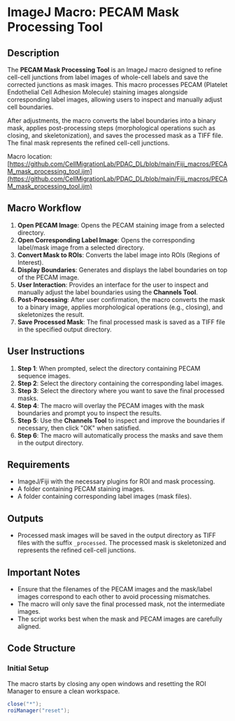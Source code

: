 # ImageJ Macro: PECAM Mask Processing Tool

## Description
The **PECAM Mask Processing Tool** is an ImageJ macro designed to refine cell-cell junctions from label images of whole-cell labels and save the corrected junctions as mask images. This macro processes PECAM (Platelet Endothelial Cell Adhesion Molecule) staining images alongside corresponding label images, allowing users to inspect and manually adjust cell boundaries. 

After adjustments, the macro converts the label boundaries into a binary mask, applies post-processing steps (morphological operations such as closing, and skeletonization), and saves the processed mask as a TIFF file. The final mask represents the refined cell-cell junctions.

Macro location: [https://github.com/CellMigrationLab/PDAC_DL/blob/main/Fiji_macros/PECAM_mask_processing_tool.ijm](https://github.com/CellMigrationLab/PDAC_DL/blob/main/Fiji_macros/PECAM_mask_processing_tool.ijm)

## Macro Workflow

1. **Open PECAM Image**: Opens the PECAM staining image from a selected directory.
2. **Open Corresponding Label Image**: Opens the corresponding label/mask image from a selected directory.
3. **Convert Mask to ROIs**: Converts the label image into ROIs (Regions of Interest).
4. **Display Boundaries**: Generates and displays the label boundaries on top of the PECAM image.
5. **User Interaction**: Provides an interface for the user to inspect and manually adjust the label boundaries using the **Channels Tool**.
6. **Post-Processing**: After user confirmation, the macro converts the mask to a binary image, applies morphological operations (e.g., closing), and skeletonizes the result.
7. **Save Processed Mask**: The final processed mask is saved as a TIFF file in the specified output directory.

## User Instructions

1. **Step 1**: When prompted, select the directory containing PECAM sequence images.
2. **Step 2**: Select the directory containing the corresponding label images.
3. **Step 3**: Select the directory where you want to save the final processed masks.
4. **Step 4**: The macro will overlay the PECAM images with the mask boundaries and prompt you to inspect the results.
5. **Step 5**: Use the **Channels Tool** to inspect and improve the boundaries if necessary, then click "OK" when satisfied.
6. **Step 6**: The macro will automatically process the masks and save them in the output directory.

## Requirements

- ImageJ/Fiji with the necessary plugins for ROI and mask processing.
- A folder containing PECAM staining images.
- A folder containing corresponding label images (mask files).

## Outputs

- Processed mask images will be saved in the output directory as TIFF files with the suffix `_processed`. The processed mask is skeletonized and represents the refined cell-cell junctions.

## Important Notes

- Ensure that the filenames of the PECAM images and the mask/label images correspond to each other to avoid processing mismatches.
- The macro will only save the final processed mask, not the intermediate images.
- The script works best when the mask and PECAM images are carefully aligned.

## Code Structure

### Initial Setup

The macro starts by closing any open windows and resetting the ROI Manager to ensure a clean workspace.

```java
close("*");
roiManager("reset");

